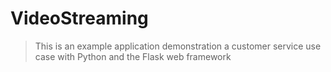 # VideoStreaming

> This is an example application demonstration a customer service use case with Python and the Flask web framework